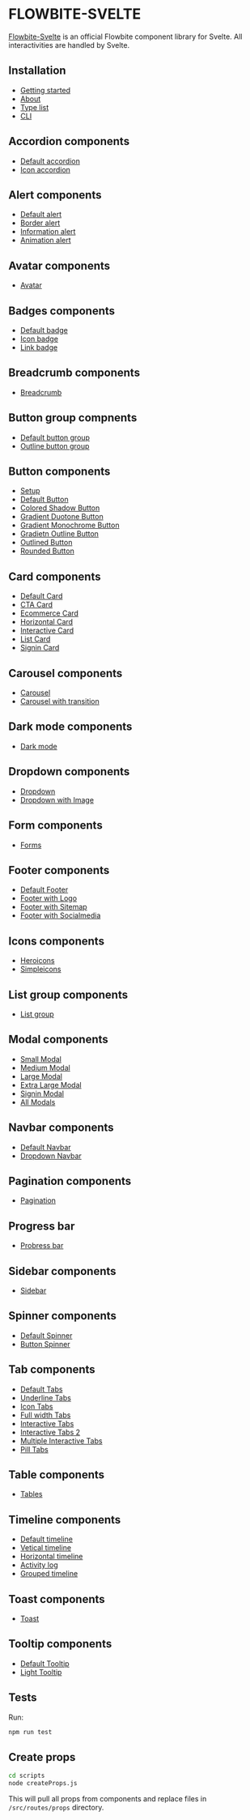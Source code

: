 # FLOWBITE-SVELTE

[Flowbite-Svelte](https://flowbite-svelte.vercel.app/) is an official Flowbite component library for Svelte. All interactivities are handled by Svelte.

## Installation

- [Getting started](https://flowbite-svelte.vercel.app/getting-started)
- [About](https://flowbite-svelte.vercel.app/about)
- [Type list](https://flowbite-svelte.vercel.app/type-list)
- [CLI](https://flowbite-svelte.vercel.app/cli)

## Accordion components

- [Default accordion](https://flowbite-svelte.vercel.app/accordions/default)
- [Icon accordion](https://flowbite-svelte.vercel.app/accordions/icon-accordion)

## Alert components

- [Default alert](https://flowbite-svelte.vercel.app/alerts/default-alert)
- [Border alert](https://flowbite-svelte.vercel.app/alerts/border-alert)
- [Information alert](https://flowbite-svelte.vercel.app/alerts/information-alert)
- [Animation alert](https://flowbite-svelte.vercel.app/alerts/animation)

## Avatar components

- [Avatar](https://flowbite-svelte.vercel.app/avatar)

## Badges components

- [Default badge](https://flowbite-svelte.vercel.app/badges/default)
- [Icon badge](https://flowbite-svelte.vercel.app/badges/badge-icon)
- [Link badge](https://flowbite-svelte.vercel.app/badges/badge-link)

## Breadcrumb components

- [Breadcrumb](https://flowbite-svelte.vercel.app/breadcrumbs)

## Button group compnents

- [Default button group](https://flowbite-svelte.vercel.app/button-groups/default)
- [Outline button group](https://flowbite-svelte.vercel.app/button-groups/outline)

## Button components

- [Setup](https://flowbite-svelte.vercel.app/buttons/setup)
- [Default Button](https://flowbite-svelte.vercel.app/buttons/default)
- [Colored Shadow Button](https://flowbite-svelte.vercel.app/buttons/colored-shadow)
- [Gradient Duotone Button](https://flowbite-svelte.vercel.app/buttons/gradient-duotone)
- [Gradient Monochrome Button](https://flowbite-svelte.vercel.app/buttons/gradient-monochrome)
- [Gradietn Outline Button](https://flowbite-svelte.vercel.app/buttons/gradient-outline)
- [Outlined Button](https://flowbite-svelte.vercel.app/buttons/outlined)
- [Rounded Button](https://flowbite-svelte.vercel.app/buttons/rounded)

## Card components

- [Default Card](https://flowbite-svelte.vercel.app/cards/card)
- [CTA Card](https://flowbite-svelte.vercel.app/cards/cta)
- [Ecommerce Card](https://flowbite-svelte.vercel.app/cards/ecommerce)
- [Horizontal Card](https://flowbite-svelte.vercel.app/cards/horizontal)
- [Interactive Card](https://flowbite-svelte.vercel.app/cards/interactive)
- [List Card](https://flowbite-svelte.vercel.app/cards/list)
- [Signin Card](https://flowbite-svelte.vercel.app/cards/signin)

## Carousel components

- [Carousel](https://flowbite-svelte.vercel.app/carousels/default)
- [Carousel with transition](https://flowbite-svelte.vercel.app/carousels/transition)

## Dark mode components

- [Dark mode](https://flowbite-svelte.vercel.app/darkmode)

## Dropdown components

- [Dropdown](https://flowbite-svelte.vercel.app/dropdowns/default)
- [Dropdown with Image](https://flowbite-svelte.vercel.app/dropdowns/image)

## Form components

- [Forms](https://flowbite-svelte.vercel.app/forms)

## Footer components

- [Default Footer](https://flowbite-svelte.vercel.app/footer/default)
- [Footer with Logo](https://flowbite-svelte.vercel.app/footer/logo)
- [Footer with Sitemap](https://flowbite-svelte.vercel.app/footer/sitemap)
- [Footer with Socialmedia](https://flowbite-svelte.vercel.app/footer/socialmedia)

## Icons components

- [Heroicons](https://flowbite-svelte.vercel.app/icons/heroicons)
- [Simpleicons](https://flowbite-svelte.vercel.app/icons/simple-icons)

## List group components

- [List group](https://flowbite-svelte.vercel.app/list-group)

## Modal components

- [Small Modal](https://flowbite-svelte.vercel.app/modals/small)
- [Medium Modal](https://flowbite-svelte.vercel.app/modals/medium)
- [Large Modal](https://flowbite-svelte.vercel.app/modals/large)
- [Extra Large Modal](https://flowbite-svelte.vercel.app/modals/extra-large)
- [Signin Modal](https://flowbite-svelte.vercel.app/modals/signin)
- [All Modals](https://flowbite-svelte.vercel.app/modals/all-modals)

## Navbar components

- [Default Navbar](https://flowbite-svelte.vercel.app/navbars/default)
- [Dropdown Navbar](https://flowbite-svelte.vercel.app/navbars/dropdown)

## Pagination components

- [Pagination](https://flowbite-svelte.vercel.app/paginations)

## Progress bar

- [Probress bar](https://flowbite-svelte.vercel.app/progressbars)

## Sidebar components

- [Sidebar](https://flowbite-svelte.vercel.app/sidebars)

## Spinner components

- [Default Spinner](https://flowbite-svelte.vercel.app/spinners/default)
- [Button Spinner](https://flowbite-svelte.vercel.app/spinners/button-spinner)

## Tab components

- [Default Tabs](https://flowbite-svelte.vercel.app/tabs/default-tabs)
- [Underline Tabs](https://flowbite-svelte.vercel.app/tabs/underline-tabs)
- [Icon Tabs](https://flowbite-svelte.vercel.app/tabs/icon-tabs)
- [Full width Tabs](https://flowbite-svelte.vercel.app/tabs/full-width-tabs)
- [Interactive Tabs](https://flowbite-svelte.vercel.app/tabs/interactive-tabs)
- [Interactive Tabs 2](https://flowbite-svelte.vercel.app/tabs/interactive-tabs-2)
- [Multiple Interactive Tabs](https://flowbite-svelte.vercel.app/tabs/multiple-interactive-tabs)
- [Pill Tabs](https://flowbite-svelte.vercel.app/tabs/pilltabs)

## Table components

- [Tables](https://flowbite-svelte.vercel.app/tables)

## Timeline components

- [Default timeline](https://flowbite-svelte.vercel.app/timelines/default)
- [Vetical timeline](https://flowbite-svelte.vercel.app/timelines/vertical)
- [Horizontal timeline](https://flowbite-svelte.vercel.app/timelines/horizontal)
- [Activity log](https://flowbite-svelte.vercel.app/timelines/activity)
- [Grouped timeline](https://flowbite-svelte.vercel.app/timelines/group)

## Toast components

- [Toast](https://flowbite-svelte.vercel.app/toasts)

## Tooltip components

- [Default Tooltip](https://flowbite-svelte.vercel.app/tooltips/default)
- [Light Tooltip](https://flowbite-svelte.vercel.app/tooltips/light)

## Tests

Run:

```sh
npm run test
```

## Create props

```sh
cd scripts
node createProps.js
```

This will pull all props from components and replace files in `/src/routes/props` directory.